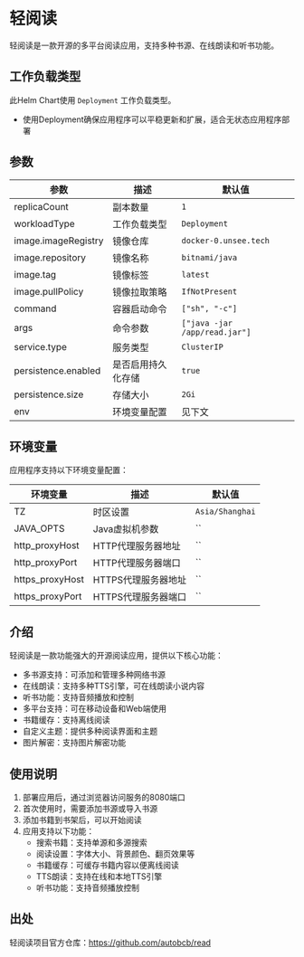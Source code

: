 # 轻阅读

轻阅读是一款开源的多平台阅读应用，支持多种书源、在线朗读和听书功能。

## 工作负载类型

此Helm Chart使用 `Deployment` 工作负载类型。

- 使用Deployment确保应用程序可以平稳更新和扩展，适合无状态应用程序部署

## 参数

| 参数                | 描述               | 默认值                  |
|---------------------|--------------------|------------------------|
| replicaCount        | 副本数量           | `1`                    |
| workloadType        | 工作负载类型       | `Deployment`           |
| image.imageRegistry | 镜像仓库           | `docker-0.unsee.tech`  |
| image.repository    | 镜像名称           | `bitnami/java`         |
| image.tag           | 镜像标签           | `latest`               |
| image.pullPolicy    | 镜像拉取策略       | `IfNotPresent`         |
| command             | 容器启动命令       | `["sh", "-c"]`         |
| args                | 命令参数           | `["java -jar /app/read.jar"]` |
| service.type        | 服务类型           | `ClusterIP`            |
| persistence.enabled | 是否启用持久化存储 | `true`                 |
| persistence.size    | 存储大小           | `2Gi`                  |
| env                 | 环境变量配置       | 见下文                 |

## 环境变量

应用程序支持以下环境变量配置：

| 环境变量        | 描述                 | 默认值          |
|-----------------|----------------------|----------------|
| TZ              | 时区设置             | `Asia/Shanghai`|
| JAVA_OPTS       | Java虚拟机参数       | ``             |
| http_proxyHost  | HTTP代理服务器地址   | ``             |
| http_proxyPort  | HTTP代理服务器端口   | ``             |
| https_proxyHost | HTTPS代理服务器地址  | ``             |
| https_proxyPort | HTTPS代理服务器端口  | ``             |

## 介绍
轻阅读是一款功能强大的开源阅读应用，提供以下核心功能：
- 多书源支持：可添加和管理多种网络书源
- 在线朗读：支持多种TTS引擎，可在线朗读小说内容
- 听书功能：支持音频播放和控制
- 多平台支持：可在移动设备和Web端使用
- 书籍缓存：支持离线阅读
- 自定义主题：提供多种阅读界面和主题
- 图片解密：支持图片解密功能

## 使用说明
1. 部署应用后，通过浏览器访问服务的8080端口
2. 首次使用时，需要添加书源或导入书源
3. 添加书籍到书架后，可以开始阅读
4. 应用支持以下功能：
   - 搜索书籍：支持单源和多源搜索
   - 阅读设置：字体大小、背景颜色、翻页效果等
   - 书籍缓存：可缓存书籍内容以便离线阅读
   - TTS朗读：支持在线和本地TTS引擎
   - 听书功能：支持音频播放控制

## 出处
轻阅读项目官方仓库：https://github.com/autobcb/read